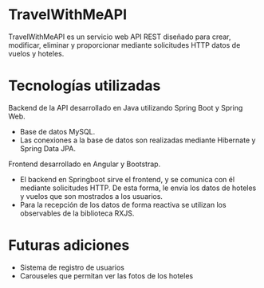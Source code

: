 # TravelWithMeAPI

TravelWithMeAPI es un servicio web API REST diseñado para crear, modificar, eliminar y proporcionar mediante solicitudes HTTP datos de vuelos y hoteles.

# Tecnologías utilizadas
Backend de la API desarrollado en Java utilizando Spring Boot y Spring Web. 
- Base de datos MySQL.
- Las conexiones a la base de datos son realizadas mediante Hibernate y Spring Data JPA.


Frontend desarrollado en Angular y Bootstrap.
- El backend en Springboot sirve el frontend, y se comunica con él mediante solicitudes HTTP. De esta forma, le envía los datos de hoteles y vuelos que son mostrados a los usuarios.
- Para la recepción de los datos de forma reactiva se utilizan los observables de la biblioteca RXJS.


# Futuras adiciones
- Sistema de registro de usuarios
- Carouseles que permitan ver las fotos de los hoteles

